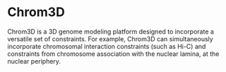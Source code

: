 # Chrom3D
Chrom3D is a 3D genome modeling platform designed to incorporate a versatile set of constraints. For example, Chrom3D can simultaneously incorporate chromosomal interaction constraints (such as Hi-C) and constraints from chromosome association with the nuclear lamina, at the nuclear periphery.
